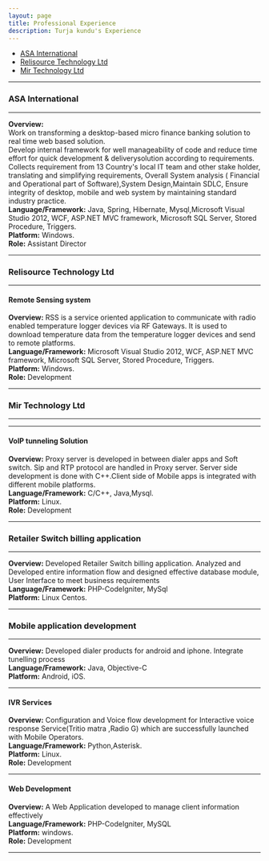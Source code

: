 ```yaml
---
layout: page
title: Professional Experience
description: Turja kundu's Experience
---
```


<div class="navbar">
<div class="navbar-inner">
<ul class="nav">
<li><a href="#ASAI">ASA International</a></li>

<li><a href="#reli">Relisource Technology Ltd</a></li>
<li><a href="#mir"> Mir Technology Ltd</a></li>
</ul>
</div>
</div>

---

### <a name="ASAI"></a>ASA International

---

<b>Overview:</b> <br/>Work on transforming a desktop-based micro finance banking solution to real time web based solution.<br/>
Develop internal framework for well manageability of code and reduce time effort for quick development & deliverysolution according to requirements. <br/>
Collects requirement from 13 Country's local IT team and other stake holder, translating and simplifying requirements, Overall System analysis ( Financial and Operational part of Software),System Design,Maintain SDLC, Ensure integrity of desktop, mobile and web system by maintaining standard industry practice. <br/>
<b>Language/Framework:</b> Java, Spring, Hibernate, Mysql,Microsoft Visual Studio 2012, WCF, ASP.NET MVC framework, Microsoft SQL Server, Stored Procedure, Triggers.<br/>
<b>Platform:</b> Windows.<br/>
<b>Role:</b> Assistant Director<br/>

---






### <a name="reli"></a>Relisource Technology Ltd


---

#### Remote Sensing system
<b>Overview:</b> RSS is a service oriented application to communicate with radio enabled temperature logger devices via RF Gateways. It is used to download temperature data from the temperature logger devices and send to remote platforms. <br/>
<b>Language/Framework:</b> Microsoft Visual Studio 2012, WCF, ASP.NET MVC framework, Microsoft SQL Server, Stored Procedure, Triggers.<br/>
<b>Platform:</b> Windows.<br/>
<b>Role:</b> Development<br/>

---


### <a name="mir"></a> Mir Technology Ltd

---


---

#### VoIP tunneling Solution 

<b>Overview:</b> Proxy server is developed in between dialer apps and Soft switch. Sip and RTP  protocol are handled in Proxy server. Server side development is done with C++.Client side of Mobile apps is integrated with different mobile platforms. <br/>
<b>Language/Framework:</b> C/C++, Java,Mysql.<br/>
<b>Platform:</b> Linux.<br/>
<b>Role:</b> Development<br/>

---
### Retailer Switch billing application


---

<b>Overview:</b> Developed Retailer Switch billing application. Analyzed and Developed entire information flow and designed effective database module, User Interface to meet business requirements <br/>
<b>Language/Framework:</b> PHP-CodeIgniter, MySql<br/>
<b>Platform:</b> Linux Centos.<br/>


---
### Mobile application development
---

<b>Overview:</b> Developed dialer products for android and iphone. Integrate tunelling process <br/>
<b>Language/Framework:</b> Java, Objective-C<br/>
<b>Platform:</b> Android, iOS.<br/> 


---


#### IVR Services 

<b>Overview:</b> Configuration and Voice flow development for Interactive voice response Service(Tritio matra ,Radio G) which are successfully launched with Mobile Operators. <br/>
<b>Language/Framework:</b> Python,Asterisk.<br/>
<b>Platform:</b> Linux.<br/>
<b>Role:</b> Development<br/>

---

#### Web Development

<b>Overview:</b> A Web Application developed to manage client information effectively <br/>
<b>Language/Framework:</b> PHP-CodeIgniter, MySQL <br/>
<b>Platform:</b> windows.<br/>
<b>Role:</b> Development<br/>

---



